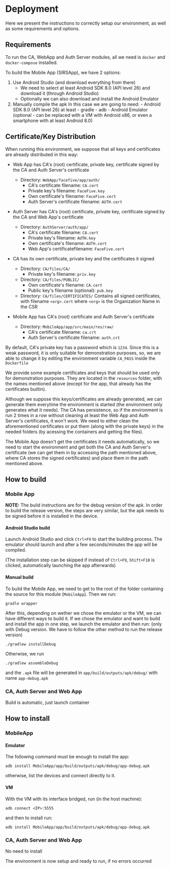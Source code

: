 # Deployment

Here we present the instructions to correctly setup our environment, as well as some requirements and
options.

## Requirements
To run the CA, WebApp and Auth Server modules, all we need is `docker` and `docker-compose` installed.

To build the Mobile App (SIRSApp), we have 2 options:
1. Use Android Studio (and download everything from there)
   - We need to select at least Android SDK 8.0 (API level 26) and download it (through Android Studio)
   - Optionally we can also download and install the Android Emulator
2. Manually compile the apk
   In this case we are going to need:
       - Android SDK 8.0 (API level 26) at least
       - gradle
       - adb
       - Android Emulator (optional - can be replaced with a VM with Android x86, or even a smartphone with
       at least Android 8.0)

## Certificate/Key Distribution
When running this environment, we suppose that all keys and certificates are already distributed in this way:
- Web App has CA's (root) certificate, private key, certificate signed by the CA and Auth Server's certificate
  - Directory: `WebApp/facefive/app/auth/`
    - CA's certificate filename:          `CA.cert`
    - Private key's filename:             `FaceFive.key`
    - Own certificate's filename:         `FaceFive.cert`
    - Auth Server's certificate filename: `AUTH.cert`

- Auth Server has CA's (root) certificate, private key, certificate signed by the CA and Web App's certificate
  - Directory: `AuthServer/auth/app/`
    - CA's certificate filename:     `CA.cert`
    - Private key's filename:        `AUTH.key`
    - Own certificate's filename:    `AUTH.cert`
    - Web App's certificatefilename: `FaceFive.cert`

- CA has its own certificate, private key and the certificates it signed
  - Directory: `CA/files/CA/`
    - Private key's filename: `priv.key`
  - Directory: `CA/files/PUBLIC/`
    - Own certificate's filename: `CA.cert`
    - Public key's filename (optional): `pub.key`
  - Directory: `CA/files/CERTIFICATES/`
      Contains all signed certificates, with filename `<org>.cert` where `<org>` is the Organization Name in the CSR

- Mobile App has CA's (root) certificate and Auth Server's certificate
  - Directory: `MobileApp/app/src/main/res/raw/`
    - CA's certificate filename:          `ca.crt`
    - Auth Server's certificate filename: `auth.crt`

By default, CA's private key has a password which is `1234`. Since this is a weak password, it is only suitable for
demonstration purposes, so, we are able to change it by editing the environment variable `CA_PASS` inside the `Dockerfile`

We provide some example certificates and keys that should be used only for demonstration purposes. They are located
in the `resources` folder, with the names mentioned above (except for the app, that already has the certificates builtin).

Although we suppose this keys/certificates are already generated, we can generate them everytime the environment is
started (the environment only generates what it needs). The CA has persistence, so if the environment is run 2 times
in a row without cleaning at least the Web App and Auth Server's certificates, it won't work. We need to either
clean the aforementioned certificates or put them (along with the private keys) in the needed folders (by acessing
the containers and getting the files).

The Mobile App doesn't get the certificates it needs automatically, so we need to start the environment and get both
the CA and Auth Server's certificate (we can get them in by accessing the path mentioned above, where CA stores the
signed certificates) and place them in the path mentioned above.

## How to build
### Mobile App

**NOTE:** The build instructions are for the debug version of the apk. In order to build the release version,
the steps are very similar, but the apk needs to be signed before it is installed in the device.

#### Android Studio build
Launch Android Studio and click `Ctrl+F9` to start the building process.
The emulator should launch and after a few seconds/minutes the app will be compiled.

(The installation step can be skipped if instead of `Ctrl+F9`, `Shift+F10` is clicked, automatically launching the app afterwards)

#### Manual build
To build the Mobile App, we need to get to the root of the folder containing the source for this module (`MobileApp`).
Then we run:

`gradle wrapper`

After this, depending on wether we chose the emulator or the VM, we can have different ways to build it.
If we chose the emulator and want to build and install the app in one step, we launch the emulator and then run:
(only with Debug version. We have to follow the other method to run the release version)

`./gradlew installDebug`

Otherwise, we run

`./gradlew assembleDebug`

and the `.apk` file will be generated in `app/build/outputs/apk/debug/` with name `app-debug.apk`

### CA, Auth Server and Web App
Build is automatic, just launch container

## How to install
### MobileApp

#### Emulator

The following command must be enough to install the app:

`adb install MobileApp/app/build/outputs/apk/debug/app-debug.apk`

otherwise, list the devices and connect directly to it.

#### VM
With the VM with its interface bridged, run (in the host machine):

`adb connect <IP>:5555`

and then to install run:

`adb install MobileApp/app/build/outputs/apk/debug/app-debug.apk`

### CA, Auth Server and Web App
No need to install


The environment is now setup and ready to run, if no errors occurred
